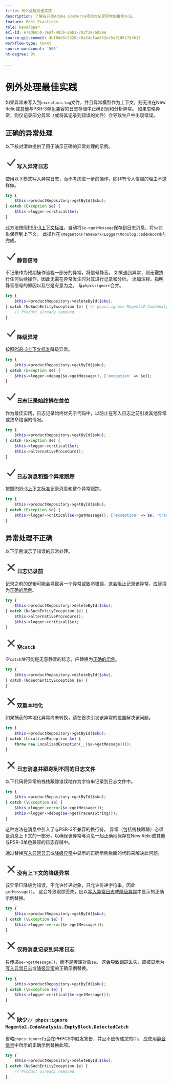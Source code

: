 ```yaml
---
title: 例外处理最佳实践
description: 了解在开发Adobe Commerce项目时记录异常的推荐方法。
feature: Best Practices
role: Developer
exl-id: e7ad685b-3eaf-485b-8ab1-702f2e7ab89e
source-git-commit: 4bf8dd5c5320cc9a34cfaa552ec5e91d517d3617
workflow-type: tm+mt
source-wordcount: '565'
ht-degree: 0%

---
```


# 例外处理最佳实践

如果异常未写入到`exception.log`文件，并且异常模型作为上下文，则无法在New Relic或其他与PSR-3单色兼容的日志存储中正确识别和分析异常。 如果忽略异常，则仅记录部分异常（或将其记录到错误的文件）会导致生产中出现错误。

## 正确的异常处理

以下核对清单提供了用于演示正确的异常处理的示例。

### ![正确](../../../assets/yes.svg)写入异常日志

使用以下模式写入异常日志，而不考虑进一步的操作，除非有令人信服的理由不这样做。

```php
try {
    $this->productRepository->getById($sku);
} catch (Exception $e) {
    $this->logger->critical($e);
}
```

此方法按照[PSR-3上下文标准](https://www.php-fig.org/psr/psr-3/#13-context)，自动将`$e->getMessage`保存到日志消息，将`$e`对象保存到上下文。 此操作在`\Magento\Framework\Logger\Monolog::addRecord`内完成。

### ![正确](../../../assets/yes.svg)静音信号

不记录作为预期操作流程一部分的异常，将信号静音。 如果遇到异常，则无需执行任何后续操作，因此无需在异常发生时对其进行记录和分析。 添加注释，指明静音信号的原因以及它是有意为之。 与`phpcs:ignore`合并。

```php
try {
    $this->productRepository->deleteById($sku);
} catch (NoSuchEntityException $e) { // phpcs:ignore Magento2.CodeAnalysis.EmptyBlock.DetectedCatch
    // Product already removed
}
```

### ![更正](../../../assets/yes.svg)降级异常

按照[PSR-3上下文标准](https://www.php-fig.org/psr/psr-3/#13-context)降级异常。

```php
try {
    $this->productRepository->getById($sku);
} catch (Exception $e) {
    $this->logger->debug($e->getMessage(), ['exception' => $e]);
}
```

### ![正确](../../../assets/yes.svg)日志记录始终排在首位

作为最佳实践，日志记录始终优先于代码中，以防止在写入日志之前引发其他异常或致命错误的情况。

```php
try {
    $this->productRepository->getById($sku);
} catch (Exception $e) {
    $this->logger->critical($e);
    $this->alternativeProcedure();
}
```

### ![更正](../../../assets/yes.svg)日志消息和整个异常跟踪

按照[PSR-3上下文标准](https://www.php-fig.org/psr/psr-3/#13-context)记录消息和整个异常跟踪。

```php
try {
    $this->productRepository->getById($sku);
} catch (Exception $e) {
    $this->logger->critical($e->getMessage(), ['exception' => $e, 'trace' => $e->getTrace()]);
}
```

## 异常处理不正确

以下示例演示了错误的异常处理。

### ![逻辑不正确](../../../assets/no.svg)日志记录前

记录之前的逻辑可能会导致另一个异常或致命错误，这会阻止记录该异常，应替换为[正确的示例](#logging-always-comes-first)。

```php
try {
    $this->productRepository->deleteById($sku);
} catch (NoSuchEntityException $e) {
    $this->alternativeProcedure();
    $this->logger->critical($e);
}
```

### ![不正确](../../../assets/no.svg)空`catch`

空`catch`块可能是无意静音的标志，应替换为[正确的示例](#mute-signals)。

```php
try {
    $this->productRepository->deleteById($sku);
} catch (NoSuchEntityException $e) {
}
```

### ![不正确](../../../assets/no.svg)双重本地化

如果捕获的本地化异常尚未转换，请在首次引发该异常的位置解决该问题。

```php
try {
    $this->productRepository->getById($sku);
} catch (LocalizedException $e) {
    throw new LocalizedException(__($e->getMessage()));
}
```

### ![不正确](../../../assets/no.svg)日志消息并跟踪到不同的日志文件

以下代码将异常的栈栈跟踪错误地作为字符串记录到日志文件中。

```php
try {
    $this->productRepository->getById($sku);
} catch (\Exception $e) {
    $this->logger->error($e->getMessage());
    $this->logger->debug($e->getTraceAsString());
}
```

这种方法在消息中引入了与PSR-3不兼容的换行符。 异常（包括栈栈跟踪）必须是消息上下文的一部分，以确保该异常与消息一起正确地保存在New Relic或其他与PSR-3单色兼容的日志存储中。

通过替换[写入异常日志](#write-to-the-exception-log)或[降级异常](#downgrade-exceptions)中显示的正确示例后面的代码来解决此问题。

### ![不正确](../../../assets/no.svg)没有上下文的降级异常

该异常已降级为错误，不允许传递对象，只允许传递字符串，因此`getMessage()`。 这会导致跟踪丢失，应以[写入异常日志](#write-to-the-exception-log)或[降级异常](#downgrade-exceptions)中显示的正确示例替换。

```php
try {
    $this->productRepository->getById($sku);
} catch (\Exception $e) {
    $this->logger->error($e->getMessage());
}
```

### ![不正确](../../../assets/no.svg)仅将消息记录到异常日志

只传递`$e->getMessage()`，而不是传递对象`$e`。 这会导致跟踪丢失，应被显示为[写入异常日志](#write-to-the-exception-log)或[降级异常](#downgrade-exceptions)的正确示例替换。

```php
try {
    $this->productRepository->getById($sku);
} catch (\Exception $e) {
    $this->logger->critical($e->getMessage());
}
```

### ![不正确](../../../assets/no.svg)缺少`// phpcs:ignore Magento2.CodeAnalysis.EmptyBlock.DetectedCatch`

省略`phpcs:ignore`行会在PHPCS中触发警告，并且不应传递您的CI。 应使用[静音信号](#mute-signals)中所示的正确示例替换此项。

```php
try {
    $this->productRepository->deleteById($sku);
} catch (NoSuchEntityException $e) {
    // Product already removed
}
```
